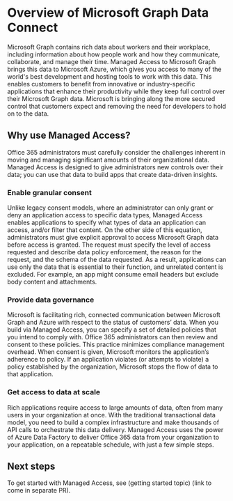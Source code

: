 # Overview of Microsoft Graph Data Connect
Microsoft Graph contains rich data about workers and their workplace, including information about how people work and how they communicate, collaborate, and manage their time. Managed Access to Microsoft Graph brings this data to Microsoft Azure, which gives you access to many of the world's best development and hosting tools to work with this data. This enables customers to benefit from innovative or industry-specific applications that enhance their productivity while they keep full control over their Microsoft Graph data. Microsoft is bringing along the more secured control that customers expect and removing the need for developers to hold on to the data.

## Why use Managed Access?
Office 365 administrators must carefully consider the challenges inherent in moving and managing significant amounts of their organizational data. Managed Access is designed to give administrators new controls over their data; you can use that data to build apps that create data-driven insights. 

### Enable granular consent
Unlike legacy consent models, where an administrator can only grant or deny an application access to specific data types, Managed Access enables applications to specify what types of data an application can access, and/or filter that content. On the other side of this equation, administrators must give explicit approval to access Microsoft Graph data before access is granted. The request must specify the level of access requested and describe data policy enforcement, the reason for the request, and the schema of the data requested. As a result, applications can use only the data that is essential to their function, and unrelated content is excluded. For example, an app might consume email headers but exclude body content and attachments. 

### Provide data governance
Microsoft is facilitating rich, connected communication between Microsoft Graph and Azure with respect to the status of customers’ data. When you build via Managed Access, you can specify a set of detailed policies that you intend to comply with. Office 365 administrators can then review and consent to these policies. This practice minimizes compliance management overhead. When consent is given, Microsoft monitors the application’s adherence to policy. If an application violates (or attempts to violate) a policy established by the organization, Microsoft stops the flow of data to that application. 

### Get access to data at scale
Rich applications require access to large amounts of data, often from many users in your organization at once. With the traditional transactional data model, you need to build a complex infrastructure and make thousands of API calls to orchestrate this data delivery. Managed Access uses the power of Azure Data Factory to deliver Office 365 data from your organization to your application, on a repeatable schedule, with just a few simple steps.

## Next steps
To get started with Managed Access, see (getting started topic) (link to come in separate PR).

